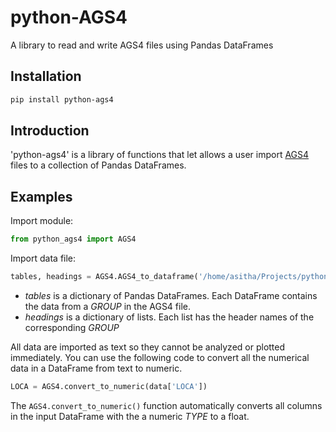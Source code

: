 # python-AGS4
A library to read and write AGS4 files using Pandas DataFrames

## Installation

```bash
pip install python-ags4
```

## Introduction
'python-ags4' is a library of functions that let allows a user import [AGS4](http://www.agsdataformat.com/datatransferv4/intro.php) files to a collection of Pandas DataFrames. 

## Examples

Import module:
```python
from python_ags4 import AGS4
```

Import data file:
```python
tables, headings = AGS4.AGS4_to_dataframe('/home/asitha/Projects/python-AGS4/tests/test_data.ags')
```
* *tables* is a dictionary of Pandas DataFrames. Each DataFrame contains the data from a *GROUP* in the AGS4 file. 
* *headings* is a dictionary of lists. Each list has the header names of the corresponding *GROUP*

All data are imported as text so they cannot be analyzed or plotted immediately. You can use the following code to convert all the numerical data in a DataFrame from text to numeric.

```python
LOCA = AGS4.convert_to_numeric(data['LOCA'])
```

The `AGS4.convert_to_numeric()` function automatically converts all columns in the input DataFrame with the a numeric *TYPE* to a float.
